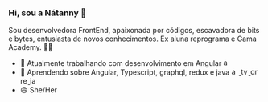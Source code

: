### Hi, sou a Nátanny 👋


Sou desenvolvedora FrontEnd, apaixonada por códigos, escavadora de bits e bytes, entusiasta de novos conhecimentos. Ex aluna reprograma e Gama Academy. 👨‍💻

- 🔭 Atualmente trabalhando com desenvolvimento em Angular   <a href="https://angular.io" target="_blank"> <img src="https://devicons.github.io/devicon/devicon.git/icons/angularjs/angularjs-original.svg" alt="angularjs" width="15" height="15"/> </a>
- 🌱 Aprendendo sobre Angular, Typescript, graphql, redux e java <a href="https://angular.io" target="_blank"> <img src="https://devicons.github.io/devicon/devicon.git/icons/angularjs/angularjs-original.svg" alt="angularjs" width="15" height="15"/> </a>
<a href="https://www.typescriptlang.org/" target="_blank"> <img src="https://devicons.github.io/devicon/devicon.git/icons/typescript/typescript-original.svg" alt="typescript" width="15" height="15"/> </a> <a href="https://graphql.org" target="_blank"> <img src="https://www.vectorlogo.zone/logos/graphql/graphql-icon.svg" alt="graphql" width="15" height="15"/> </a> <a href="https://redux.js.org" target="_blank"> <img src="https://devicons.github.io/devicon/devicon.git/icons/redux/redux-original.svg" alt="redux" width="15" height="15"/> </a>  <a href="https://www.java.com" target="_blank"> <img src="https://devicons.github.io/devicon/devicon.git/icons/java/java-original-wordmark.svg" alt="java" width="15" height="15"/> </a>
- 😄 She/Her



